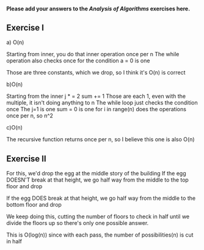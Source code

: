 #### Please add your answers to the ***Analysis of  Algorithms*** exercises here.

## Exercise I

a) O(n)

Starting from inner, you do that inner operation once per n The while operation also checks once for the condition a = 0 is one

Those are three constants, which we drop, so I think it's O(n) is correct


b)O(n)

Starting from the inner j * = 2 sum += 1 Those are each 1, even with the multiple, it isn't doing anything to n The while loop just checks the condition once The j=1 is one sum = 0 is one for i in range(n) does the operations once per n, so n^2


c)O(n)

The recursive function returns once per n, so I believe this one is also O(n)



## Exercise II

For this, we'd drop the egg at the middle story of the building If the egg DOESN'T break at that height, we go half way from the middle to the top floor and drop

If the egg DOES break at that height, we go half way from the middle to the bottom floor and drop

We keep doing this, cutting the number of floors to check in half until we divide the floors up so there's only one possible answer.

This is O(log(n)) since with each pass, the number of possibilities(n) is cut in half
